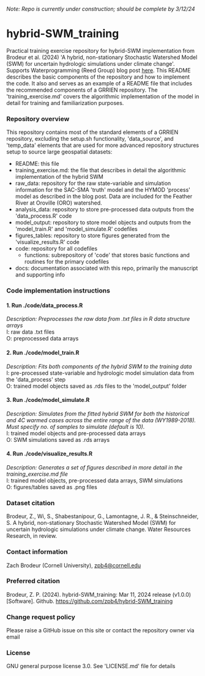 _Note: Repo is currently under construction; should be complete by 3/12/24_
# hybrid-SWM_training
Practical training exercise repository for hybrid-SWM implementation from Brodeur et al. (2024) 'A hybrid, non-stationary Stochastic Watershed Model (SWM) for uncertain hydrologic simulations under climate change'. Supports Waterprogramming (Reed Group) blog post [here](https://waterprogramming.wordpress.com/2024/03/11/nonstationary-stochastic-watershed-modeling/). This README describes the basic components of the repository and how to implement the code. It also and serves as an example of a README file that includes the recommended components of a GRRIEN repository. The 'training_exercise.md' covers the algorithmic implementation of the model in detail for training and familiarization purposes.
### Repository overview   
This repository contains most of the standard elements of a GRRIEN repository, excluding the setup.sh functionality, 'data_source', and 'temp_data' elements that are used for more advanced repository structures setup to source large geospatial datasets:
- README: this file
- training_exercise.md: the file that describes in detail the algorithmic implementation of the hybrid SWM
- raw_data: repository for the raw state-variable and simulation information for the SAC-SMA 'truth' model and the HYMOD 'process' model as described in the blog post. Data are included for the Feather River at Oroville (ORO) watershed.
- analysis_data: repository to store pre-processed data outputs from the 'data_process.R' code
- model_output: repository to store model objects and outputs from the 'model_train.R' and 'model_simulate.R' codefiles
- figures_tables: repository to store figures generated from the 'visualize_results.R' code
- code: repository for all codefiles
    - functions: subrepository of 'code' that stores basic functions and routines for the primary codefiles
- docs: documentation associated with this repo, primarily the manuscript and supporting info
### Code implementation instructions
#### 1. Run ./code/data_process.R   
   _Description: Preprocesses the raw data from .txt files in R data structure arrays_       
   I: raw data .txt files   
   O: preprocessed data arrays   
#### 2. Run ./code/model_train.R
   _Description: Fits both components of the hybrid SWM to the training data_      
   I: pre-processed state-variable and hydrologic model simulation data from the 'data_process' step   
   O: trained model objects saved as .rds files to the 'model_output' folder   
#### 3. Run ./code/model_simulate.R   
   _Description: Simulates from the fitted hybrid SWM for both the historical and 4C warmed cases across the entire range of the data (WY1989-2018). Must specify no. of samples to simulate (default is 10)._   
   I: trained model objects and pre-processed data arrays   
   O: SWM simulations saved as .rds arrays
#### 4. Run ./code/visualize_results.R
   _Description: Generates a set of figures described in more detail in the training_exercise.md file_   
   I: trained model objects, pre-processed data arrays, SWM simulations   
   O: figures/tables saved as .png files   

### Dataset citation
Brodeur, Z., Wi, S., Shabestanipour, G., Lamontagne, J. R., & Steinschneider, S. A hybrid, non-stationary Stochastic Watershed Model (SWM) for uncertain hydrologic simulations under climate change. Water Resources Research, in review.
### Contact information
Zach Brodeur (Cornell University), zpb4@cornell.edu
### Preferred citation
Brodeur, Z. P. (2024). hybrid-SWM_training: Mar 11, 2024 release (v1.0.0) [Software]. Github. https://github.com/zpb4/hybrid-SWM_training
### Change request policy
Please raise a GitHub issue on this site or contact the repository owner via email
### License
GNU general purpose license 3.0. See 'LICENSE.md' file for details
